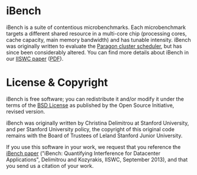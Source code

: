 # iBench

iBench is a suite of contentious microbenchmarks. Each microbenchmark targets a different shared resource in a multi-core chip (processing cores, cache capacity, main memory bandwidth) and has tunable intensity. iBench was originally written to evaluate the [Paragon cluster scheduler](http://dl.acm.org/citation.cfm?id=2451125), but has since been considerably altered. You can find more details about iBench in our [IISWC paper](http://ieeexplore.ieee.org/document/6704667/) ([PDF](http://csl.stanford.edu/~christos/publications/2013.ibench.iiswc.pdf)).

# License & Copyright

iBench is free software; you can redistribute it and/or modify it under the terms of the [BSD License](LICENSE) as published by the Open Source Initiative, revised version. 

iBench was originally written by Christina Delimitrou at Stanford University, and per Stanford University policy, the copyright of this original code remains with the Board of Trustees of Leland Stanford Junior University. 

If you use this software in your work, we request that you reference the [iBench paper](http://ieeexplore.ieee.org/document/6704667/) ("iBench: Quantifying Interference for Datacenter Applications", Delimitrou and Kozyrakis, IISWC, September 2013), and that you send us a citation of your work.

